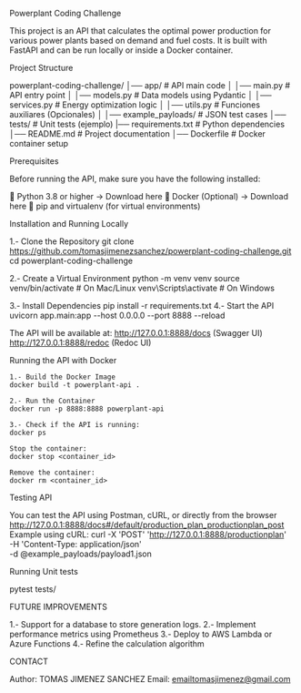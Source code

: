 
Powerplant Coding Challenge

This project is an API that calculates the optimal power production for various power plants based on demand and fuel costs. It is built with FastAPI and can be run locally or inside a Docker container.


Project Structure

powerplant-coding-challenge/
│── app/                      # API main code
│   │── main.py               # API entry point
│   │── models.py             # Data models using Pydantic
│   │── services.py           # Energy optimization logic
│   │── utils.py              # Funciones auxiliares (Opcionales)
│
│── example_payloads/         # JSON test cases
│── tests/                    # Unit tests (ejemplo)
|── requirements.txt          # Python dependencies
│── README.md                 # Project documentation
│── Dockerfile                # Docker container setup


Prerequisites

Before running the API, make sure you have the following installed:

🔹 Python 3.8 or higher → Download here
🔹 Docker (Optional) → Download here
🔹 pip and virtualenv (for virtual environments)

Installation and Running Locally

1.- Clone the Repository
git clone https://github.com/tomasjimenezsanchez/powerplant-coding-challenge.git
cd powerplant-coding-challenge

2.- Create a Virtual Environment
python -m venv venv
source venv/bin/activate  # On Mac/Linux
venv\Scripts\activate  # On Windows

3.- Install Dependencies
pip install -r requirements.txt
4.- Start the API
uvicorn app.main:app --host 0.0.0.0 --port 8888 --reload

The API will be available at:
 http://127.0.0.1:8888/docs (Swagger UI)
 http://127.0.0.1:8888/redoc (Redoc UI)


Running the API with Docker

    1.- Build the Docker Image
    docker build -t powerplant-api .

    2.- Run the Container
    docker run -p 8888:8888 powerplant-api

    3.- Check if the API is running:
    docker ps

    Stop the container:
    docker stop <container_id>
    
    Remove the container:
    docker rm <container_id>

Testing API

You can test the API using Postman, cURL, or directly from the browser http://127.0.0.1:8888/docs#/default/production_plan_productionplan_post
Example using cURL:
curl -X 'POST' 'http://127.0.0.1:8888/productionplan' \
-H 'Content-Type: application/json' \
-d @example_payloads/payload1.json

Running Unit tests

pytest tests/

FUTURE IMPROVEMENTS

1.- Support for a database to store generation logs.
2.- Implement performance metrics using Prometheus
3.- Deploy to AWS Lambda or Azure Functions
4.- Refine the calculation algorithm

CONTACT

Author: TOMAS JIMENEZ SANCHEZ
Email: emailtomasjimenez@gmail.com
